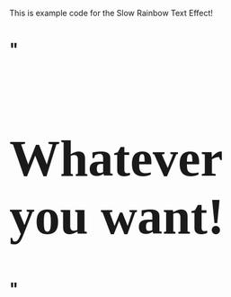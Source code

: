This is example code for the Slow Rainbow Text Effect!

<h1> "<span id="animationSandbox" style="display: block;">
<h1 class="site__title mega" style="font-family:oreos; font-size: 90;">
Whatever you want!
</h1>
</span>"
  </h1>
